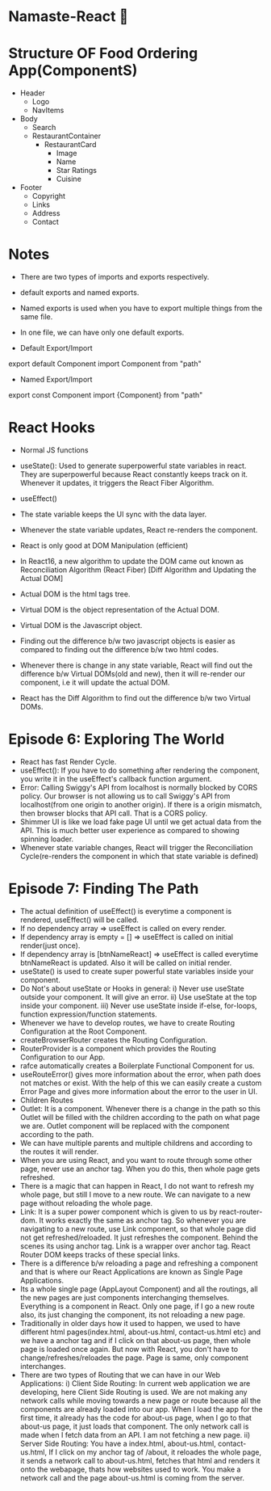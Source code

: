 # Namaste-React 🚀

# Structure OF Food Ordering App(ComponentS)
- Header
    - Logo
    - NavItems
- Body
    - Search
    - RestaurantContainer
        - RestaurantCard
            - Image
            - Name
            - Star Ratings
            - Cuisine
- Footer
    - Copyright
    - Links
    - Address
    - Contact

# Notes

- There are two types of imports and exports respectively.
- default exports and named exports.
- Named exports is used when you have to export multiple things from the same file.
- In one file, we can have only one default exports.

- Default Export/Import

export default Component
import Component from "path"

- Named Export/Import

export const Component
import {Component} from "path"


# React Hooks
- Normal JS functions
- useState(): Used to generate superpowerful state variables in react. They are superpowerful because React constantly keeps track on it. Whenever it updates, it triggers the React Fiber Algorithm.
- useEffect()

- The state variable keeps the UI sync with the data layer.
- Whenever the state variable updates, React re-renders the component.
- React is only good at DOM Manipulation (efficient)
- In React16, a new algorithm to update the DOM came out known as Reconciliation Algorithm (React Fiber) [Diff Algorithm and Updating the Actual DOM]
- Actual DOM is the html tags tree.
- Virtual DOM is the object representation of the Actual DOM.
- Virtual DOM is the Javascript object.
- Finding out the difference b/w two javascript objects is easier as compared to finding out the difference b/w two html codes.
- Whenever there is change in any state variable, React will find out the difference b/w Virtual DOMs(old and new), then it will re-render our component, i.e it will update the actual DOM.
- React has the Diff Algorithm to find out the difference b/w two Virtual DOMs.

# Episode 6: Exploring The World
- React has fast Render Cycle.
- useEffect(): If you have to do something after rendering the component, you write it in the useEffect's callback function argument.
- Error: Calling Swiggy's API from localhost is normally blocked by CORS policy. Our browser is not allowing us to call Swiggy's API from localhost(from one origin to another origin). If there is a origin mismatch, then browser blocks that API call. That is a CORS policy.
- Shimmer UI is like we load fake page UI until we get actual data from the API. This is much better user experience as compared to showing spinning loader.
- Whenever state variable changes, React will trigger the Reconciliation Cycle(re-renders the component in which that state variable is defined)

# Episode 7: Finding The Path
- The actual definition of useEffect() is everytime a component is rendered, useEffect() will be called.
- If no dependency array => useEffect is called on every render.
- If dependency array is empty = [] => useEffect is called on initial render(just once).
- If dependency array is [btnNameReact] => useEffect is called everytime btnNameReact is updated. Also it will be called on initial render.
- useState() is used to create super powerful state variables inside your component.
- Do Not's about useState or Hooks in general: i) Never use useState outside your component. It will give an error.
                                               ii) Use useState at the top inside your component.
                                               iii) Never use useState inside if-else, for-loops, function expression/function statements. 
- Whenever we have to develop routes, we have to create Routing Configuration at the Root Component.
- createBrowserRouter creates the Routing Configuration.
- RouterProvider is a component which provides the Routing Configuration to our App.
- rafce automatically creates a Boilerplate Functional Component for us.
- useRouteError() gives more information about the error, when path does not matches or exist. With the help of this we can easily create a custom Error Page and gives more information about the error to the user in UI.
- Children Routes
- Outlet: It is a component. Whenever there is a change in the path so this Outlet will be filled with the children according to the path on what page we are. Outlet component will be replaced with the component according to the path.
- We can have multiple parents and multiple childrens and according to the routes it will render.
- When you are using React, and you want to route through some other page, never use an anchor tag. When you do this, then whole page gets refreshed.
- There is a magic that can happen in React, I do not want to refresh my whole page, but still I move to a new route. We can navigate to a new page without reloading the whole page.
-  Link: It is a super power component which is given to us by react-router-dom. It works exactly the same as anchor tag. So whenever you are navigating to a new route, use Link component, so that whole page did not get refreshed/reloaded. It just refreshes the component. Behind the scenes its using anchor tag. Link is a wrapper over anchor tag. React Router DOM keeps tracks of these special links.
- There is a difference b/w reloading a page and refreshing a component and that is where our React Applications are known as Single Page Applications.
- Its a whole single page (AppLayout Component) and all the routings, all the new pages are just components interchanging themselves. Everything is a component in React. Only one page, if I go a new route also, its just changing the component, its not reloading a new page.
- Traditionally in older days how it used to happen, we used to have different html pages(index.html, about-us.html, contact-us.html etc) and we have a anchor tag and if I click on that about-us page, then whole page is loaded once again. But now with React, you don't have to change/refreshes/reloades the page. Page is same, only component interchanges.
- There are two types of Routing that we can have in our Web Applications:
    i) Client Side Routing: In current web application we are developing, here Client Side Routing is used. We are not making any network calls while moving towards a new page or route because all the components are already loaded into our app. When I load the app for the first time, it already has the code for about-us page, when I go to that about-us page, it just loads that component. The only network call is made when I fetch data from an API. I am not fetching a new page.
    ii) Server Side Routing: You have a index.html, about-us.html, contact-us.html, If I click on my anchor tag of /about, it reloades the whole page, it sends a network call to about-us.html, fetches that html and renders it onto the webapage, thats how websites used to work. You make a network call and the page about-us.html is coming from the server.
